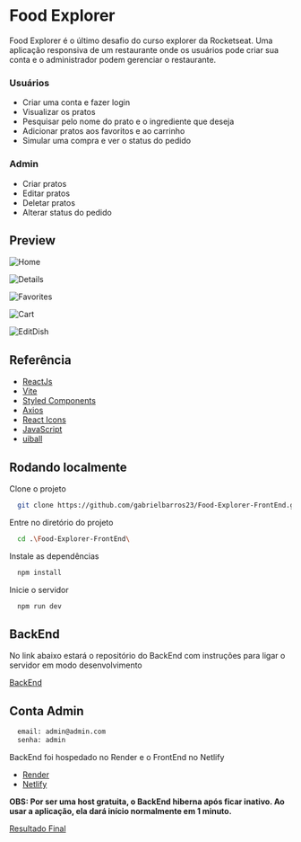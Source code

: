 
# Food Explorer

Food Explorer é o último desafio do curso explorer da Rocketseat. Uma aplicação responsiva de um restaurante onde os usuários pode criar sua conta e o administrador podem gerenciar o restaurante. 
### Usuários

- Criar uma conta e fazer login
- Visualizar os pratos
- Pesquisar pelo nome do prato e o ingrediente que deseja
- Adicionar pratos aos favoritos e ao carrinho
- Simular uma compra e ver o status do pedido

### Admin

- Criar pratos
- Editar pratos
- Deletar pratos
- Alterar status do pedido

## Preview

![Home](https://user-images.githubusercontent.com/91755263/232932089-d96bed53-f011-479d-93c5-1539568ac722.png)

![Details](https://user-images.githubusercontent.com/91755263/224166260-7575de0e-7932-4e68-a756-d35de7d210ba.png)

![Favorites](https://user-images.githubusercontent.com/91755263/232931733-3dfd3270-3000-4e92-85ea-a8dbf9b301f5.png)

![Cart](https://user-images.githubusercontent.com/91755263/232933108-9e72e84e-097c-404c-a51b-e2551e4aff7c.png)

![EditDish](https://user-images.githubusercontent.com/91755263/232933545-93ae77df-f83a-4549-a294-1a1106434ecf.png)


## Referência

 - [ReactJs](https://reactjs.org/)
 - [Vite](https://vitejs.dev/)
 - [Styled Components](https://styled-components.com/)
 - [Axios](https://www.npmjs.com/package/axios)
 - [React Icons](https://react-icons.github.io/react-icons/)
 - [JavaScript](https://developer.mozilla.org/pt-BR/docs/Web/JavaScript)
 - [uiball](https://www.npmjs.com/package/@uiball/loaders)


## Rodando localmente

Clone o projeto

```bash
  git clone https://github.com/gabrielbarros23/Food-Explorer-FrontEnd.git
```

Entre no diretório do projeto

```bash
  cd .\Food-Explorer-FrontEnd\
```

Instale as dependências

```bash
  npm install
```

Inicie o servidor

```bash
  npm run dev
```

## BackEnd

No link abaixo estará o repositório do BackEnd com instruções para ligar o servidor em modo desenvolvimento

[BackEnd](https://github.com/gabrielbarros23/Food-Explorer-API)

## Conta Admin

```bash
  email: admin@admin.com
  senha: admin
```
BackEnd foi hospedado no Render e o FrontEnd no Netlify

  - [Render](https://render.com)
  - [Netlify](https://www.netlify.com/)

**OBS: Por ser uma host gratuita, o BackEnd hiberna após ficar inativo. Ao usar a aplicação, ela dará início normalmente em 1 minuto.**

[Resultado Final](https://food-explorer1.netlify.app/)
